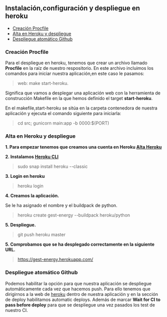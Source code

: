 
## Instalación,configuración y despliegue en heroku

  * [Creación Procfile](#procfile)
  * [Alta en Heroku y despliegue](#altaHeroku)
  * [Despliegue atomático Github](#des_github)


<a name="procfile"></a>
### Creación Procfile
Para el despliegue en heroku, tenemos que crear un archivo llamado **Procfile** en la raíz
de nuestro respositorio. En este archivo incluimos los comandos para iniciar nuestra aplicación,en este caso le pasamos:
> web: make start-heroku.

Significa que vamos a desplegar una aplicación web con la herramienta de construcción Makefile en la que hemos definido el target **start-heroku**.

 En el makefile,start-heroku se sitúa en la carpeta contenedora de nuestra aplicación y ejecuta el comando siguiente para iniciarla:
> cd src; gunicorn main:app -b 0000:$(PORT)


<a name="altaHeroku"></a>

### Alta en Heroku y despliegue
**1. Para empezar tenemos que creamos una cuenta en Heroku [Alta Heroku](https://signup.heroku.com/login)**

**2. Instalamos [Heroku CLI](https://devcenter.heroku.com/articles/heroku-cli#download-and-install)**

  > sudo snap install heroku --classic

**3. Login en heroku**

  > heroku login

**4. Creamos la aplicación.**

 Se le ha asignado el nombre y el buildpack de python.
 
> heroku create gest-energy --buildpack heroku/python

**5. Despliegue.**

> git push heroku master

**5. Comprobamos que se ha desplegado correctamente en la siguiente URL.**

> https://gest-energy.herokuapp.com/


<a name="des_github"></a>
### Despliegue atomático Github
Podemos habilitar la opción para que nuestra aplicación se despliegue automáticamente cada vez que hacemos push. Para ello tenemos que dirigirnos a la web de [heroku](https://dashboard.heroku.com/apps) dentro de nuestra aplicación y en la sección de deploy habilitamos automatic deploys. Además de marcar **Wait for CI to pass before deploy**
para que se despliegue una vez pasados los test de nuestro CI.
